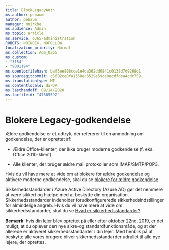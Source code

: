 ```yaml
---
title: BlockLegacyAuth
ms.author: pebaum
author: pebaum
manager: mnirkhe
ms.audience: Admin
ms.topic: article
ms.service: o365-administration
ROBOTS: NOINDEX, NOFOLLOW
localization_priority: Normal
ms.collection: Adm_O365
ms.custom:
- "3154"
- "9001194"
ms.openlocfilehash: baf3ee808cce1e4da362dd0841c0138d7d9268d1
ms.sourcegitcommit: c6692ce0fa1358ec3529e59ca0ecdfdea4cdc759
ms.translationtype: MT
ms.contentlocale: da-DK
ms.lasthandoff: 09/14/2020
ms.locfileid: "47685592"
---
```

# <a name="blocking-legacy-authentication"></a>Blokere Legacy-godkendelse

Ældre godkendelse er et udtryk, der refererer til en anmodning om godkendelse, der er oprettet af:

- Ældre Office-klienter, der ikke bruger moderne godkendelse (f. eks. Office 2010-klient).

- Alle klienter, der bruger ældre mail protokoller som IMAP/SMTP/POP3.

Hvis du vil have mere at vide om at blokere for ældre godkendelse og aktivere moderne godkendelse, skal du se [blokere for ældre godkendelse](https://docs.microsoft.com/azure/active-directory/conditional-access/concept-conditional-access-block-legacy-authentication).

Sikkerhedsstandarder i Azure Active Directory (Azure AD) gør det nemmere at være sikkert og hjælpe med at beskytte din organisation. Sikkerhedsstandarder indeholder forudkonfigurerede sikkerhedsindstillinger for almindelige angreb.
Hvis du vil have mere at vide om sikkerhedsstandarder, skal du se [Hvad er sikkerhedsstandarder?](https://docs.microsoft.com/azure/active-directory/fundamentals/concept-fundamentals-security-defaults). 

**Bemærk**! hvis din lejer blev oprettet på eller efter oktober 22nd, 2019, er det muligt, at du oplever den nye sikre-og standardfunktionsmåde, og at der allerede er aktiveret sikkerhedsstandarder i din lejer.  Med henblik på at beskytte alle vores brugere bliver sikkerhedsstandarder udrullet til alle nye lejere, der oprettes.
